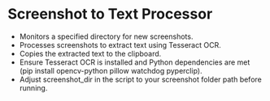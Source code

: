 
# Screenshot to Text Processor

- Monitors a specified directory for new screenshots.
- Processes screenshots to extract text using Tesseract OCR.
- Copies the extracted text to the clipboard.
- Ensure Tesseract OCR is installed and Python dependencies are met (pip install opencv-python pillow watchdog pyperclip).
- Adjust screenshot_dir in the script to your screenshot folder path before running.

